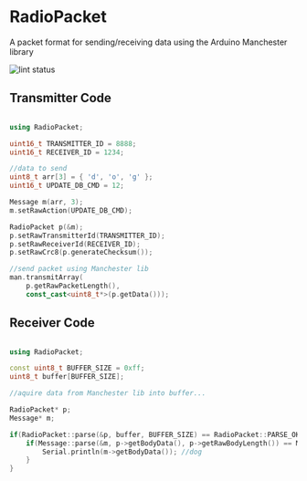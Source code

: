 # RadioPacket

A packet format for sending/receiving data using the Arduino Manchester library

![lint status](https://github.com/endail/RadioPacket/workflows/arduino-lint/badge.svg?event=push)

## Transmitter Code

```cpp

using RadioPacket;

uint16_t TRANSMITTER_ID = 8888;
uint16_t RECEIVER_ID = 1234;

//data to send
uint8_t arr[3] = { 'd', 'o', 'g' };
uint16_t UPDATE_DB_CMD = 12;

Message m(arr, 3);
m.setRawAction(UPDATE_DB_CMD);

RadioPacket p(&m);
p.setRawTransmitterId(TRANSMITTER_ID);
p.setRawReceiverId(RECEIVER_ID);
p.setRawCrc8(p.generateChecksum());

//send packet using Manchester lib
man.transmitArray(
    p.getRawPacketLength(),
    const_cast<uint8_t*>(p.getData()));

```

## Receiver Code

```cpp

using RadioPacket;

const uint8_t BUFFER_SIZE = 0xff;
uint8_t buffer[BUFFER_SIZE];

//aquire data from Manchester lib into buffer...

RadioPacket* p;
Message* m;

if(RadioPacket::parse(&p, buffer, BUFFER_SIZE) == RadioPacket::PARSE_OK) {
    if(Message::parse(&m, p->getBodyData(), p->getRawBodyLength()) == Message::PARSE_OK) {
        Serial.println(m->getBodyData()); //dog
    }
}

```

